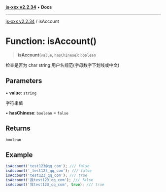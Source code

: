 [**js-xxx v2.2.34**](../README.md) • **Docs**

***

[js-xxx v2.2.34](../README.md) / isAccount

# Function: isAccount()

> **isAccount**(`value`, `hasChinese`): `boolean`

检查是否为 char string 用户名规范(字母数字下划线或中文)

## Parameters

• **value**: `string`

字符串值

• **hasChinese**: `boolean` = `false`

## Returns

`boolean`

## Example

```ts
isAccount('test123@qq.com'); /// false
isAccount('_test123_qq_com'); /// false
isAccount('test123_qq_com'); /// true
isAccount('我test123_qq_com'); /// false
isAccount('我test123_qq_com', true); /// true
```
